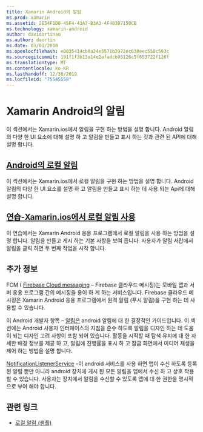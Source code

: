 ```yaml
---
title: Xamarin Android의 알림
ms.prod: xamarin
ms.assetid: 2E54F1D0-45F4-43A7-B3A3-4F483B7150CB
ms.technology: xamarin-android
author: davidortinau
ms.author: daortin
ms.date: 03/01/2018
ms.openlocfilehash: e0035414cb8a24e5571b2972ec638eec550c593c
ms.sourcegitcommit: 191f1f3b13a14e2afadcb95126c5f653722f126f
ms.translationtype: MT
ms.contentlocale: ko-KR
ms.lasthandoff: 12/30/2019
ms.locfileid: "75545558"
---
```

# <a name="notifications-in-xamarinandroid"></a>Xamarin Android의 알림

이 섹션에서는 Xamarin.ios에서 알림을 구현 하는 방법을 설명 합니다. Android 알림의 다양 한 UI 요소에 대해 설명 하 고 알림을 만들고 표시 하는 것과 관련 된 API에 대해 설명 합니다.

## <a name="local-notifications-in-androidlocal-notificationsmd"></a>[Android의 로컬 알림](local-notifications.md)

이 섹션에서는 Xamarin.ios에서 로컬 알림을 구현 하는 방법을 설명 합니다. Android 알림의 다양 한 UI 요소를 설명 하 고 알림을 만들고 표시 하는 데 사용 되는 Api에 대해 설명 합니다.

## <a name="walkthrough---using-local-notifications-in-xamarinandroidlocal-notifications-walkthroughmd"></a>[연습-Xamarin.ios에서 로컬 알림 사용](local-notifications-walkthrough.md)  

이 연습에서는 Xamarin Android 응용 프로그램에서 로컬 알림을 사용 하는 방법을 설명 합니다. 알림을 만들고 게시 하는 기본 사항을 보여 줍니다. 사용자가 알림 서랍에서 알림을 클릭 하면 두 번째 작업을 시작 합니다. 

## <a name="further-reading"></a>추가 정보

FCM ( [Firebase Cloud messaging](~/android/data-cloud/google-messaging/firebase-cloud-messaging.md) &ndash; Firebase 클라우드 메시징)는 모바일 앱과 서버 응용 프로그램 간의 메시징을 용이 하 게 하는 서비스입니다. Firebase 클라우드 메시징은 Xamarin Android 응용 프로그램에서 원격 알림 (푸시 알림)을 구현 하는 데 사용할 수 있습니다.

이 Android 개발자 항목 &ndash; [알림은](https://developer.android.com/guide/topics/ui/notifiers/notifications.html) android 알림에 대 한 결정적인 가이드입니다. 이 섹션에는 Android 사용자 인터페이스의 지침을 준수 하도록 알림을 디자인 하는 데 도움이 되는 디자인 고려 사항이 포함 되어 있습니다. 활동을 시작할 때 탐색 유지에 대 한 자세한 배경 정보를 제공 하 고, 알림에 진행률을 표시 하 고 잠금 화면에서 미디어 재생을 제어 하는 방법을 설명 합니다.

[NotificationListenerService](xref:Android.Service.Notification.NotificationListenerService) &ndash;이 android 서비스를 사용 하면 앱이 수신 하도록 등록 된 알림 뿐만 아니라 android 장치에 게시 된 모든 알림을 앱에서 수신 하 고 상호 작용할 수 있습니다.
사용자는 장치에서 알림을 수신할 수 있도록 앱에 대 한 권한을 명시적으로 부여 해야 합니다.

## <a name="related-links"></a>관련 링크

- [로컬 알림 (샘플)](https://docs.microsoft.com/samples/xamarin/monodroid-samples/localnotifications)
